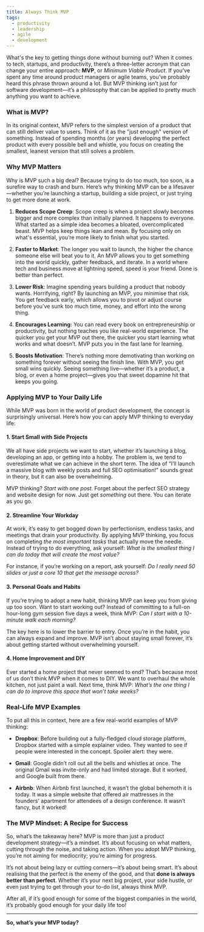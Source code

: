 ```yaml
---
title: Always Think MVP
tags:
  - productivity
  - leadership
  - agile
  - development
---
```

What's the key to getting things done without burning out? When it comes to tech, startups, and productivity, there’s a three-letter acronym that can change your entire approach: **MVP**, or *Minimum Viable Product*. If you’ve spent any time around product managers or agile teams, you’ve probably heard this phrase thrown around a lot. But MVP thinking isn’t just for software development—it’s a philosophy that can be applied to pretty much anything you want to achieve.

### What is MVP?

In its original context, MVP refers to the simplest version of a product that can still deliver value to users. Think of it as the "just enough" version of something. Instead of spending months (or years) developing the perfect product with every possible bell and whistle, you focus on creating the smallest, leanest version that still solves a problem.

### Why MVP Matters

Why is MVP such a big deal? Because trying to do too much, too soon, is a surefire way to crash and burn. Here’s why thinking MVP can be a lifesaver—whether you’re launching a startup, building a side project, or just trying to get more done at work.

1. **Reduces Scope Creep**: Scope creep is when a project slowly becomes bigger and more complex than initially planned. It happens to everyone. What started as a simple idea becomes a bloated, overcomplicated beast. MVP helps keep things lean and mean. By focusing only on what's essential, you’re more likely to finish what you started.

2. **Faster to Market**: The longer you wait to launch, the higher the chance someone else will beat you to it. An MVP allows you to get something into the world quickly, gather feedback, and iterate. In a world where tech and business move at lightning speed, speed is your friend. Done is better than perfect.

3. **Lower Risk**: Imagine spending years building a product that nobody wants. Horrifying, right? By launching an MVP, you minimise that risk. You get feedback early, which allows you to pivot or adjust course before you’ve sunk too much time, money, and effort into the wrong thing.

4. **Encourages Learning**: You can read every book on entrepreneurship or productivity, but nothing teaches you like real-world experience. The quicker you get your MVP out there, the quicker you start learning what works and what doesn’t. MVP puts you in the fast lane for learning.

5. **Boosts Motivation**: There’s nothing more demotivating than working on something forever without seeing the finish line. With MVP, you get small wins quickly. Seeing something live—whether it’s a product, a blog, or even a home project—gives you that sweet dopamine hit that keeps you going.

### Applying MVP to Your Daily Life

While MVP was born in the world of product development, the concept is surprisingly universal. Here’s how you can apply MVP thinking to everyday life:

#### 1. **Start Small with Side Projects**

We all have side projects we want to start, whether it’s launching a blog, developing an app, or getting into a hobby. The problem is, we tend to overestimate what we can achieve in the short term. The idea of “I’ll launch a massive blog with weekly posts and full SEO optimisation!” sounds great in theory, but it can also be overwhelming.

MVP thinking? *Start with one post*. Forget about the perfect SEO strategy and website design for now. Just get *something* out there. You can iterate as you go.

#### 2. **Streamline Your Workday**

At work, it’s easy to get bogged down by perfectionism, endless tasks, and meetings that drain your productivity. By applying MVP thinking, you focus on completing *the most important tasks* that actually move the needle. Instead of trying to do everything, ask yourself: *What is the smallest thing I can do today that will create the most value?*

For instance, if you’re working on a report, ask yourself: *Do I really need 50 slides or just a core 10 that get the message across?*

#### 3. **Personal Goals and Habits**

If you’re trying to adopt a new habit, thinking MVP can keep you from giving up too soon. Want to start working out? Instead of committing to a full-on hour-long gym session five days a week, think MVP: *Can I start with a 10-minute walk each morning?*

The key here is to lower the barrier to entry. Once you’re in the habit, you can always expand and improve. MVP isn’t about staying small forever, it’s about getting started without overwhelming yourself.

#### 4. **Home Improvement and DIY**

Ever started a home project that never seemed to end? That’s because most of us don’t think MVP when it comes to DIY. We want to overhaul the whole kitchen, not just paint a wall. Next time, think MVP: *What’s the one thing I can do to improve this space that won’t take weeks?*

### Real-Life MVP Examples

To put all this in context, here are a few real-world examples of MVP thinking:

- **Dropbox**: Before building out a fully-fledged cloud storage platform, Dropbox started with a simple explainer video. They wanted to see if people were interested in the concept. Spoiler alert: they were.

- **Gmail**: Google didn’t roll out all the bells and whistles at once. The original Gmail was invite-only and had limited storage. But it worked, and Google built from there.

- **Airbnb**: When Airbnb first launched, it wasn’t the global behemoth it is today. It was a simple website that offered air mattresses in the founders' apartment for attendees of a design conference. It wasn’t fancy, but it worked!

### The MVP Mindset: A Recipe for Success

So, what’s the takeaway here? MVP is more than just a product development strategy—it’s a mindset. It’s about focusing on what matters, cutting through the noise, and taking action. When you adopt MVP thinking, you’re not aiming for mediocrity; you’re aiming for progress. 

It’s not about being lazy or cutting corners—it’s about being smart. It’s about realising that the perfect is the enemy of the good, and that **done is always better than perfect**. Whether it’s your next big project, your side hustle, or even just trying to get through your to-do list, always think MVP.

After all, if it’s good enough for some of the biggest companies in the world, it’s probably good enough for your daily life too!

---

**So, what’s your MVP today?**